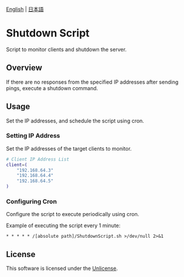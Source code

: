 [English](README.md) | [日本語](README.ja.md)

# Shutdown Script

Script to monitor clients and shutdown the server.

## Overview

If there are no responses from the specified IP addresses after sending pings, execute a shutdown command.

## Usage

Set the IP addresses, and schedule the script using cron.

### Setting IP Address

Set the IP addresses of the target clients to monitor.

```sh
# Client IP Address List
client=(
	"192.168.64.3"
	"192.168.64.4"
	"192.168.64.5"
)
```

### Configuring Cron

Configure the script to execute periodically using cron.

Example of executing the script every 1 minute:

```
* * * * * /[absolute path]/ShutdownScript.sh >/dev/null 2>&1
```

## License

This software is licensed under the [Unlicense](LICENSE).
